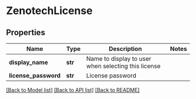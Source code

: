 # ZenotechLicense

## Properties
Name | Type | Description | Notes
------------ | ------------- | ------------- | -------------
**display_name** | **str** | Name to display to user when selecting this license | 
**license_password** | **str** | License password | 

[[Back to Model list]](../README.md#documentation-for-models) [[Back to API list]](../README.md#documentation-for-api-endpoints) [[Back to README]](../README.md)


